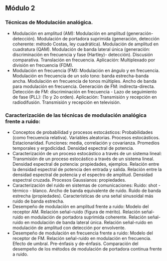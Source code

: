 ## Módulo 2

### Técnicas de Modulación analógica. 
*	Modulación en amplitud (AM): Modulación en amplitud (generación-detección). Modulación de portadora suprimida (generación, detección coherente: método Costas, ley cuadrática). Modulación de amplitud en cuadratura (QAM). Modulación de banda lateral única (generación: discriminación en frecuencia y fase (Hartley)- detección). Discusión comparativa. Translación en frecuencia.  Aplicación: Multiplexado por división en frecuencia (FDM).
*	Modulación en frecuencia (FM): Modulación en ángulo y en frecuencia. Modulación en frecuencia de un solo tono: banda estrecha-banda ancha. Modulación en frecuencia de tonos múltiples. Ancho de banda para modulación en frecuencia. Generación de FM: indirecta-directa. Detección de FM: discriminación en frecuencia - Lazo de seguimiento de fase (PLL): (1o y 2o orden). Aplicación: Transmisión y recepción en radiodifusión.  Transmisión y recepción en televisión.

### Caracterización de las técnicas de modulación analógica frente a ruido: 
*	Conceptos de probabilidad y procesos estocásticos: Probabilidades (como frecuencia relativa). Variables aleatorias. Procesos estocásticos. Estacionaridad. Funciones: media, correlación y covarianza. Promedios temporales y ergodicidad. Densidad espectral de potencia. 
*	Caracterización de un proceso estocástico a través de un sistema lineal: Transmisión de un proceso estocástico a través de un sistema lineal. Densidad espectral de potencia: propiedades, ejemplos. Relación entre la densidad espectral de potencia den entrada y salida. Relación entre la densidad espectral de potencia y el espectro de amplitud. Densidad espectral cruzada. Procesos Gaussianos: propiedades.
*	Caracterización del ruido en sistemas de comunicaciones: Ruido: shot - térmico - blanco. Ancho de banda equivalente de ruido. Ruido de banda estrecha (propiedades). Características de una señal sinusoidal más ruido de banda estrecha.
*	Desempeño de modulación en amplitud frente a ruido: Modelo del receptor AM. Relación señal-ruido (figura de mérito). Relación señal-ruido en modulación de portadora suprimida coherente. Relación señal-ruido en modulación de banda lateral única. Relación señal-ruido en modulación de amplitud con detección por envolvente.
*	Desempeño de modulación en frecuencia frente a ruido: Modelo del receptor de FM. Relación señal-ruido en modulación en frecuencia. Efecto de umbral. Pre-énfasis y de-énfasis. Comparación del desempeño de los métodos de modulación de portadora continua frente a ruido.

